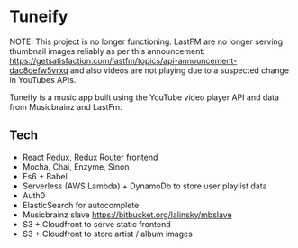 # Tuneify

NOTE: This project is no longer functioning. LastFM are no longer serving thumbnail images reliably as per this announcement: 
https://getsatisfaction.com/lastfm/topics/api-announcement-dac8oefw5vrxq
and also videos are not playing due to a suspected change in YouTubes APIs.

Tuneify is a music app built using the YouTube video player API and data from Musicbrainz and LastFm.

## Tech
* React Redux, Redux Router frontend
* Mocha, Chai, Enzyme, Sinon
* Es6 + Babel
* Serverless (AWS Lambda) + DynamoDb to store user playlist data
* Auth0
* ElasticSearch for autocomplete
* Musicbrainz slave https://bitbucket.org/lalinsky/mbslave
* S3 + Cloudfront to serve static frontend 
* S3 + Cloudfront to store artist / album images





